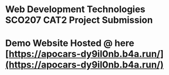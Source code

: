 # Web Development Technologies SCO207 CAT2 Project Submission

# Demo Website Hosted @ here [https://apocars-dy9il0nb.b4a.run/](https://apocars-dy9il0nb.b4a.run/)
